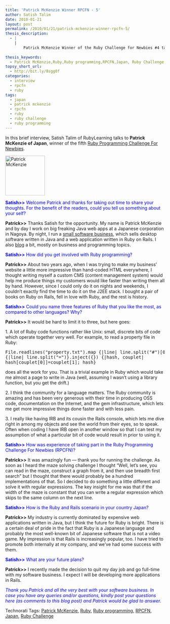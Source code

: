 ```yaml
---
title: 'Patrick McKenzie Winner RPCFN - 5'
author: Satish Talim
date: 2010-01-21
layout: post
permalink: /2010/01/21/patrick-mckenzie-winner-rpcfn-5/
thesis_description:
  - |
    |
        Patrick McKenzie Winner of the Ruby Challenge for Newbies #4 talks to RubyLearning.
        
thesis_keywords:
  - Patrick McKenzie,Ruby,Ruby programming,RPCFN,Japan, Ruby Challenge
topsy_short_url:
  - http://bit.ly/8sgg0f
categories:
  - interview
  - rpcfn
  - ruby
tags:
  - japan
  - patrick mckenzie
  - rpcfn
  - ruby
  - ruby challenge
  - ruby programming
---
```

<div>
  <p class="alert">
    In this brief interview, Satish Talim of RubyLearning talks to <b>Patrick McKenzie of Japan</b>, winner of the fifth <a href="http://rubylearning.com/blog/2009/12/27/rpcfn-mazes-5/">Ruby Programming Challenge For Newbies</a>.
  </p>
  
  <p>
    <img class="alignright" title="Patrick McKenzie" src="http://www.rubylearning.com/images/patrick-125x125.jpg" alt="Patrick McKenzie" width="125" height="125" />
  </p>
  
  <p>
    <span style="color:#0000FF;"><strong>Satish>></strong> Welcome Patrick and thanks for taking out time to share your thoughts. For the benefit of the readers, could you tell us something about your self?</span>
  </p>
  
  <p>
    <strong>Patrick>></strong> Thanks Satish for the opportunity. My name is Patrick McKenzie and by day I work on big freaking Java web apps at a Japanese corporation in Nagoya. By night, I run a <a href="http://www.bingocardcreator.com/">small software business</a>, which sells desktop software written in Java and a web application written in Ruby on Rails. I also <a href="http://www.kalzumeus.com/">blog</a> a bit, mostly on business and programming topics.
  </p>
  
  <p>
    <span style="color:#0000FF;"><strong>Satish>></strong> How did you get involved with Ruby programming?</span>
  </p>
  
  <p>
    <strong>Patrick>></strong> About two years ago, when I was trying to make my business&#8217; website a little more impressive than hand-coded HTML everywhere, I thought writing myself a custom CMS (content management system) would help me produce things my customers would like faster than writing them all by hand. However, since I could only do it on nights and weekends, I couldn&#8217;t exactly find the time to do it on the J2EE stack. I bought a pair of books on Ruby on Rails, fell in love with Ruby, and the rest is history.
  </p>
  
  <p>
    <span style="color:#0000FF;"><strong>Satish>></strong> Could you name three features of Ruby that you like the most, as compared to other languages? Why?</span>
  </p>
  
  <p>
    <strong>Patrick>></strong> It would be hard to limit it to three, but here goes:
  </p>
  
  <p>
    1. A lot of Ruby code functions rather like Unix: small, discrete bits of code which operate together very well. For example, to read a property file in Ruby:
  </p>
  
  <pre>File.readlines("property.txt").map {|line| line.split("#")[0]}.map
{|line| line.split("=")}.inject({}) {|hash, couplet|
hash[couplet[0]]=couplet[1]; hash}
</pre>
  
  <p>
    does all the work for you. That is a trivial example in Ruby which would take me almost a page to write in Java (well, assuming I wasn&#8217;t using a library function, but you get the drift.)
  </p>
  
  <p>
    2. I think the community for a language matters. The Ruby community is amazing and has been very generous with their time in producing OSS code, documentation on the Internet, and the gem infrastructure, which lets me get more impressive things done faster and with less pain.
  </p>
  
  <p>
    3. I really like having IRB and its cousin the Rails console, which lets me dive right in among my objects and see the world from their eyes, so to speak. Often when coding I have IRB open in another window so that I can test my assumption of what a particular bit of code would result in prior to using it.
  </p>
  
  <p>
    <span style="color:#0000FF;"><strong>Satish>></strong> How was experience of taking part in the Ruby Programming Challenge For Newbies (RPCFN)?</span>
  </p>
  
  <p>
    <strong>Patrick>></strong> It was amazingly fun &#8212; thank you for running the challenge. As soon as I heard the maze solving challenge I thought &#8220;Well, let&#8217;s see, you can read in the maze, construct a graph from it, and then use breadth first search&#8221; but I thought that there would probably be a hundred implementations of that. So I decided to do something a little different and solve it with regular expressions. The key insight for me was that if the width of the maze is constant that you can write a regular expression which skips to the same column on the next line.
  </p>
  
  <p>
    <span style="color:#0000FF;"><strong>Satish>></strong> How is the Ruby and Rails scenario in your country Japan?</span>
  </p>
  
  <p>
    <strong>Patrick>></strong> My industry is currently dominated by expensive web applications written in Java, but I think the future for Ruby is bright. There is a certain deal of pride in the fact that Ruby is a Japanese language and probably the most well-known bit of Japanese software that is not a video game. My impression is that Rails is increasingly popular, too. I have tried to promote both internally at my company, and we&#8217;ve had some success with them.
  </p>
  
  <p>
    <span style="color:#0000FF;"><strong>Satish>></strong> What are your future plans?</span>
  </p>
  
  <p>
    <strong>Patrick>></strong> I recently made the decision to quit my day job and go full-time with my software business. I expect I will be developing more applications in Rails.
  </p>
  
  <p>
    <span style="color:#0000FF;"><em>Thank you Patrick and all the very best with your software business. In case you have any queries and/or questions, kindly post your questions here (as comments to this blog post) and Patrick would be glad to answer.</em></span>
  </p>
</div>

Technorati Tags: <a href="http://technorati.com/tag/Patrick+McKenzie" rel="tag">Patrick McKenzie</a>, <a href="http://technorati.com/tag/Ruby" rel="tag">Ruby</a>, <a href="http://technorati.com/tag/Ruby+programming" rel="tag">Ruby programming</a>, <a href="http://technorati.com/tag/RPCFN" rel="tag">RPCFN</a>, <a href="http://technorati.com/tag/Japan" rel="tag">Japan</a>, <a href="http://technorati.com/tag/Ruby+Challenge" rel="tag"> Ruby Challenge</a>
